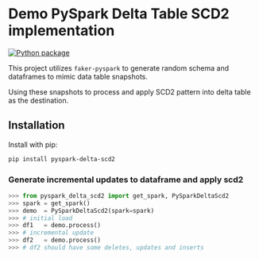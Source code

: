 # Demo PySpark Delta Table SCD2 implementation

[![Python package](https://github.com/spsoni/pyspark-delta-scd2/actions/workflows/python-package.yml/badge.svg)](https://github.com/spsoni/pyspark-delta-scd2/actions/workflows/python-package.yml)

This project utilizes `faker-pyspark` to generate random schema and dataframes to mimic data table snapshots.

Using these snapshots to process and apply SCD2 pattern into delta table as the destination. 

## Installation

Install with pip:

``` bash
pip install pyspark-delta-scd2

```

### Generate incremental updates to dataframe and apply scd2

``` python
>>> from pyspark_delta_scd2 import get_spark, PySparkDeltaScd2
>>> spark = get_spark()
>>> demo  = PySparkDeltaScd2(spark=spark)
>>> # initial load
>>> df1   = demo.process()
>>> # incremental update
>>> df2   = demo.process()
>>> # df2 should have some deletes, updates and inserts

```
